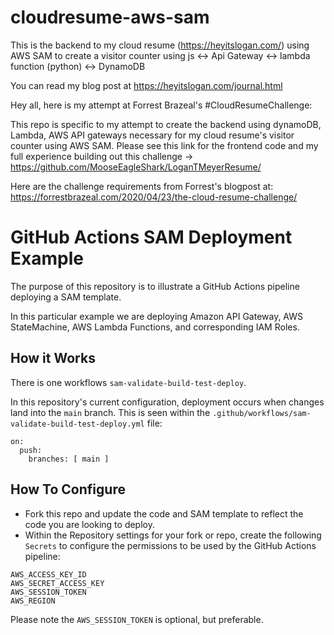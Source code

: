 # cloudresume-aws-sam
This is the backend to my cloud resume (https://heyitslogan.com/) using AWS SAM to create a visitor counter using
js <-> Api Gateway <-> lambda function (python) <-> DynamoDB

You can read my blog post at https://heyitslogan.com/journal.html

Hey all, here is my attempt at Forrest Brazeal's #CloudResumeChallenge:

This repo is specific to my attempt to create the backend using dynamoDB, Lambda, AWS API gateways necessary for my cloud resume's visitor counter using AWS SAM.  Please see this link for the frontend code and my full experience building out this challenge -> https://github.com/MooseEagleShark/LoganTMeyerResume/

Here are the challenge requirements from Forrest's blogpost at: https://forrestbrazeal.com/2020/04/23/the-cloud-resume-challenge/

# GitHub Actions SAM Deployment Example
The purpose of this repository is to illustrate a GitHub Actions pipeline deploying a SAM template.

In this particular example we are deploying Amazon API Gateway, AWS StateMachine, AWS Lambda Functions, and corresponding IAM Roles.

## How it Works

There is one workflows `sam-validate-build-test-deploy`.

In this repository's current configuration, deployment occurs when changes land into the `main` branch. This is seen within the `.github/workflows/sam-validate-build-test-deploy.yml` file:
```
on:
  push:
    branches: [ main ]
```


## How To Configure
* Fork this repo and update the code and SAM template to reflect the code you are looking to deploy.
* Within the Repository settings for your fork or repo, create the following `Secrets` to configure the permissions to be used by the GitHub Actions pipeline:
```
AWS_ACCESS_KEY_ID
AWS_SECRET_ACCESS_KEY
AWS_SESSION_TOKEN
AWS_REGION
```

Please note the `AWS_SESSION_TOKEN` is optional, but preferable.

